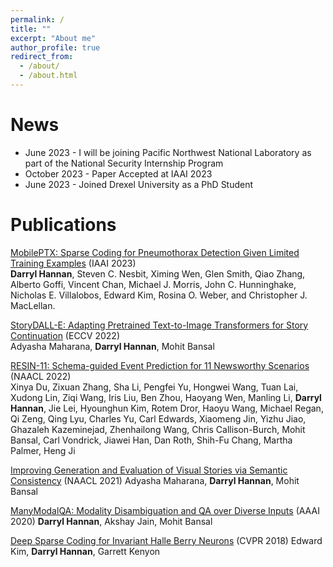 ```yaml
---
permalink: /
title: ""
excerpt: "About me"
author_profile: true
redirect_from: 
  - /about/
  - /about.html
---
```


News
======
- June 2023 - I will be joining Pacific Northwest National Laboratory as part of the National Security Internship Program
- October 2023 - Paper Accepted at IAAI 2023
- June 2023 - Joined Drexel University as a PhD Student

Publications
======
[MobilePTX: Sparse Coding for Pneumothorax Detection Given Limited Training Examples](https://arxiv.org/abs/2212.03282) (IAAI 2023) <br>
**Darryl Hannan**, Steven C. Nesbit, Ximing Wen, Glen Smith, Qiao Zhang, Alberto Goffi, Vincent Chan, Michael J. Morris, John C. Hunninghake, Nicholas E. Villalobos, Edward Kim, Rosina O. Weber, and Christopher J. MacLellan.

[StoryDALL-E: Adapting Pretrained Text-to-Image Transformers for Story Continuation](https://arxiv.org/abs/2209.06192) (ECCV 2022) <br>
Adyasha Maharana, **Darryl Hannan**, Mohit Bansal

[RESIN-11: Schema-guided Event Prediction for 11 Newsworthy Scenarios](https://aclanthology.org/2022.naacl-demo.7/) (NAACL 2022) <br>
Xinya Du, Zixuan Zhang, Sha Li, Pengfei Yu, Hongwei Wang, Tuan Lai, Xudong Lin, Ziqi Wang, Iris Liu, Ben Zhou, Haoyang Wen, Manling Li, **Darryl Hannan**, Jie Lei, Hyounghun Kim, Rotem Dror, Haoyu Wang, Michael Regan, Qi Zeng, Qing Lyu, Charles Yu, Carl Edwards, Xiaomeng Jin, Yizhu Jiao, Ghazaleh Kazeminejad, Zhenhailong Wang, Chris Callison-Burch, Mohit Bansal, Carl Vondrick, Jiawei Han, Dan Roth, Shih-Fu Chang, Martha Palmer, Heng Ji

[Improving Generation and Evaluation of Visual Stories via Semantic Consistency](https://arxiv.org/abs/2105.10026) (NAACL 2021)
Adyasha Maharana, **Darryl Hannan**, Mohit Bansal

[ManyModalQA: Modality Disambiguation and QA over Diverse Inputs](https://arxiv.org/abs/2001.08034) (AAAI 2020)
**Darryl Hannan**, Akshay Jain, Mohit Bansal

[Deep Sparse Coding for Invariant Halle Berry Neurons](https://arxiv.org/abs/1711.07998) (CVPR 2018)
Edward Kim, **Darryl Hannan**, Garrett Kenyon
